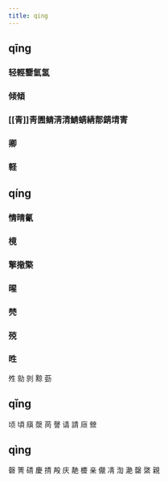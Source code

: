 ```yaml
---
title: qing
---
```


## qīng
### 轻輕鑋氫氢
### 倾傾
### [[青]]靑圊鲭淸清鯖蜻綪郬錆埥寈
### 卿
### 軽
## qíng
### 情晴氰
### 樈
### 擎擏檠
### 暒
### 棾
### 殑
### 甠


夝
勍
剠
黥
葝
## qǐng
顷
頃
廎
漀
苘
謦
请
請
庼
檾
## qìng
磬
箐
碃
慶
掅
殸
庆
靘
櫦
亲
儬
凊
渹
濪
罄
綮
親
